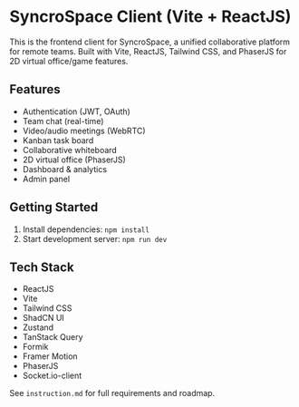 # SyncroSpace Client (Vite + ReactJS)

This is the frontend client for SyncroSpace, a unified collaborative platform for remote teams. Built with Vite, ReactJS, Tailwind CSS, and PhaserJS for 2D virtual office/game features.

## Features
- Authentication (JWT, OAuth)
- Team chat (real-time)
- Video/audio meetings (WebRTC)
- Kanban task board
- Collaborative whiteboard
- 2D virtual office (PhaserJS)
- Dashboard & analytics
- Admin panel

## Getting Started
1. Install dependencies: `npm install`
2. Start development server: `npm run dev`

## Tech Stack
- ReactJS
- Vite
- Tailwind CSS
- ShadCN UI
- Zustand
- TanStack Query
- Formik
- Framer Motion
- PhaserJS
- Socket.io-client

See `instruction.md` for full requirements and roadmap.
